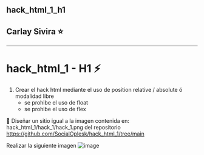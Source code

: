 ## hack_html_1_h1

## Carlay Sivira ⭐


</a>

<hr>

# hack_html_1 - H1 ⚡
 1. Crear el hack html mediante el uso de position relative / absolute ó modalidad libre
    - se prohibe el uso de float
    - se prohibe el uso de flex

🔔 Diseñar un sitio igual a la imagen contenida en: hack_html_1/hack_1/hack_1.png del repositorio https://github.com/SocialOplesk/hack_html_1/tree/main

Realizar la siguiente imagen
![image](https://github.com/user-attachments/assets/895b752e-769e-4b64-b154-0e582b061286)
